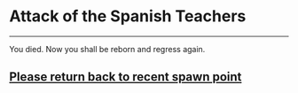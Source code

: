 # Attack of the Spanish Teachers

---------------------------------

You died. Now you shall be reborn and regress again.

## [Please return back to recent spawn point](../attack.md)